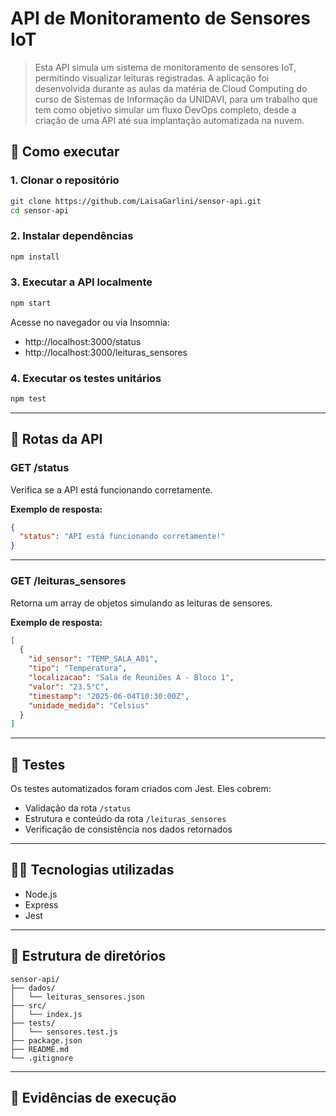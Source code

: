 
# API de Monitoramento de Sensores IoT

> Esta API simula um sistema de monitoramento de sensores IoT, permitindo visualizar leituras registradas. A aplicação foi desenvolvida durante as aulas da matéria de Cloud Computing do curso de Sistemas de Informação da UNIDAVI, para um trabalho que tem como objetivo simular um fluxo DevOps completo, desde a criação de uma API até sua implantação automatizada na nuvem.

## 🚀 Como executar

### 1. Clonar o repositório

```bash
git clone https://github.com/LaisaGarlini/sensor-api.git
cd sensor-api
```

### 2. Instalar dependências

```bash
npm install
```

### 3. Executar a API localmente

```bash
npm start
```

Acesse no navegador ou via Insomnia:
- http://localhost:3000/status
- http://localhost:3000/leituras_sensores

### 4. Executar os testes unitários

```bash
npm test
```

---

## 🔁 Rotas da API

### GET /status
Verifica se a API está funcionando corretamente.

**Exemplo de resposta:**
```json
{
  "status": "API está funcionando corretamente!"
}
```

---

### GET /leituras_sensores
Retorna um array de objetos simulando as leituras de sensores.

**Exemplo de resposta:**
```json
[
  {
    "id_sensor": "TEMP_SALA_A01",
    "tipo": "Temperatura",
    "localizacao": "Sala de Reuniões A - Bloco 1",
    "valor": "23.5°C",
    "timestamp": "2025-06-04T10:30:00Z",
    "unidade_medida": "Celsius"
  }
]
```

---

## 🧪 Testes
Os testes automatizados foram criados com Jest. Eles cobrem:
- Validação da rota `/status`
- Estrutura e conteúdo da rota `/leituras_sensores`
- Verificação de consistência nos dados retornados

---

## 👨‍💻 Tecnologias utilizadas
- Node.js
- Express
- Jest

---

## 📁 Estrutura de diretórios

```
sensor-api/
├── dados/
│   └── leituras_sensores.json
├── src/
│   └── index.js
├── tests/
│   └── sensores.test.js
├── package.json
├── README.md
└── .gitignore
```

---

## 📸 Evidências de execução

